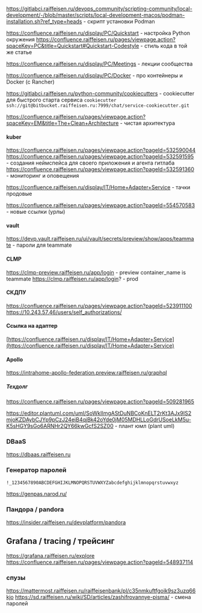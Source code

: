 https://gitlabci.raiffeisen.ru/devops_community/scripting-community/local-development/-/blob/master/scripts/local-development-macos/podman-installation.sh?ref_type=heads - скрипт установки Podman

https://confluence.raiffeisen.ru/display/PC/Quickstart - настройка Python окружения
https://confluence.raiffeisen.ru/pages/viewpage.action?spaceKey=PC&title=Quickstart#Quickstart-Codestyle - стиль кода в той же статье

https://confluence.raiffeisen.ru/display/PC/Meetings - лекции сообщества

https://confluence.raiffeisen.ru/display/PC/Docker - про контейнеры и Docker (с Rancher)

https://gitlabci.raiffeisen.ru/python-community/cookiecutters - cookiecutter для быстрого старта сервиса
`cookiecutter ssh://git@bitbucket.raiffeisen.ru:7999/chat/service-cookiecutter.git`

https://confluence.raiffeisen.ru/pages/viewpage.action?spaceKey=EM&title=The+Clean+Architecture - чистая архитектура

#### kuber
https://confluence.raiffeisen.ru/pages/viewpage.action?pageId=532590044
https://confluence.raiffeisen.ru/pages/viewpage.action?pageId=532591595 - создания неймспейса для своего приложения и агента гитлаба
https://confluence.raiffeisen.ru/pages/viewpage.action?pageId=532591360 - мониторинг и оповещения

https://confluence.raiffeisen.ru/display/IT/Home+Adapter+Service - тачки продовые

https://confluence.raiffeisen.ru/pages/viewpage.action?pageId=554570583 - новые ссылки (урлы)

#### vault
https://devp.vault.raiffeisen.ru/ui/vault/secrets/preview/show/apps/teammate - пароли для teammate

#### CLMP
https://clmp-preview.raiffeisen.ru/app/login - preview
container_name is teammate
https://clmp.raiffeisen.ru/app/login? - prod

#### СКДПУ
https://confluence.raiffeisen.ru/pages/viewpage.action?pageId=523911100
https://10.243.57.46/users/self_authorizations/

#### Ссылка на адаптер
[https://confluence.raiffeisen.ru/display/IT/Home+Adapter+Service](https://confluence.raiffeisen.ru/display/IT/Home+Adapter+Service)

#### Apollo
https://intrahome-apollo-federation.preview.raiffeisen.ru/graphql

##### Техдолг
https://confluence.raiffeisen.ru/pages/viewpage.action?pageId=509281965

https://editor.plantuml.com/uml/SoWkIImgAStDuNBCoKnELT2rKt3AJx9IS2mjoKZDAybCJYp9pCzJ24ejB4qjBk42oYde0jM05MDHLLoGdrUSoeLkM5u-K5sHGY9sGo6ARNHr2QY66kwGcfS2SZ00 - плант юмл (plant uml)

### DBaaS
https://dbaas.raiffeisen.ru
### Генератор паролей
```
!_1234567890ABCDEFGHIJKLMNOPQRSTUVWXYZabcdefghijklmnopqrstuvwxyz
```
https://genpas.narod.ru/

### Пандора / pandora
https://insider.raiffeisen.ru/devplatform/pandora

## Grafana / tracing / трейсинг
https://grafana.raiffeisen.ru/explore
https://confluence.raiffeisen.ru/pages/viewpage.action?pageId=548937114

### спузы
https://mattermost.raiffeisen.ru/raiffeisenbank/pl/c35nmkuftfgoik9sz3uzq66kjo
https://sd.raiffeisen.ru/wiki/SD/articles/zashifrovannye-pisma/ - смена паролей